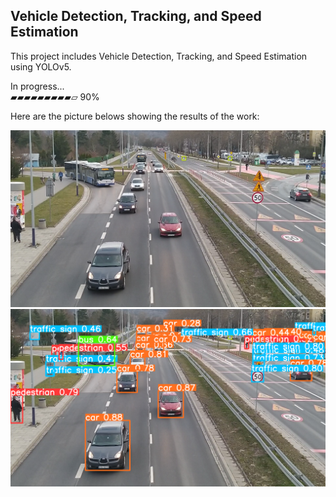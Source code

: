 ## Vehicle Detection, Tracking, and Speed Estimation ##

This project includes Vehicle Detection, Tracking, and Speed Estimation using YOLOv5.

In progress...\
▰▰▰▰▰▰▰▰▰▱ 90%

Here are the picture belows showing the results of the work:

![Alt text](example_clear.png?raw=true "Car tracking")
![Alt text](example.png?raw=true "Car tracking")

